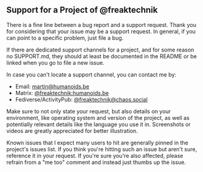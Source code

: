 ## Support for a Project of @freaktechnik

There is a fine line between a bug report and a support request. Thank you for considering that your issue may be a support request. In general, if you can point to
a specific problem, just file a bug.

If there are dedicated support channels for a project, and for some reason no SUPPORT.md, they should at least be documented in the README or be linked when you go
to file a new issue.

In case you can't locate a support channel, you can contact me by:

- Email: martin@humanoids.be
- Matrix: [@freaktechnik:humanoids.be](https://matrix.to/#/@freaktechnik:humanoids.be)
- Fediverse/ActivityPub: [@freaktechnik@chaos.social](https://chaos.social/@freaktechnik)

Make sure to not only state your request, but also details on your environment, like operating system and version of the project, as well as potentially relevant
details like the language you use it in. Screenshots or videos are greatly appreciated for better illustration.

Known issues that I expect many users to hit are generally pinned in the project's issues list. If you think you're hitting such an issue but aren't sure, reference
it in your request. If you're sure you're also affected, please refrain from a "me too" comment and instead just thumbs up the issue.
